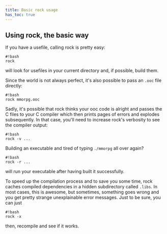 ```yaml
---
title: Basic rock usage
has_toc: true
---
```


## Using rock, the basic way

If you have a usefile, calling rock is pretty easy:

    #!bash
    rock

will look for usefiles in your current directory and, if possible, build them.

Since the world is not always perfect, it's also possible to pass an `.ooc` file directly:

    #!bash
    rock mmorpg.ooc

Sadly, it's possible that rock thinks your ooc code is alright and passes the C files to your
C compiler which then prints pages of errors and explodes subsequently.
In that case, you'll need to increase rock's verbosity to see the compiler output:

    #!bash
    rock -v ...

Building an executable and tired of typing `./mmorpg` all over again?

    #!bash
    rock -r ...

will run your executable after having built it successfully.

To speed up the compilation process and to save you some time, rock caches compiled dependencies
in a hidden subdirectory called `.libs`. In most cases, this is awesome, but sometimes, something
goes wrong and you get pretty strange unexplainable error messages. Just to be sure, you can just

    #!bash
    rock -x

then, recompile and see if it works.

